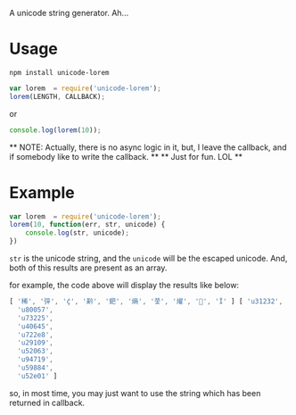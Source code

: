 A unicode string generator. Ah...

# Usage

```
npm install unicode-lorem
```

```js
var lorem  = require('unicode-lorem');
lorem(LENGTH, CALLBACK);

```

or
```js
console.log(lorem(10));
```
** NOTE: Actually, there is no async logic in it, but, I leave the callback, and if somebody like to write the callback. **
** Just for fun. LOL **

# Example

```js
var lorem  = require('unicode-lorem');
lorem(10, function(err, str, unicode) {
    console.log(str, unicode);
})
```

`str` is the unicode string, and the `unicode` will be the escaped unicode.
And, both of this results are present as an array.

for example, the code above will display the results like below:
```js
[ '稀', '㢹', 'ḉ', '黅', '鈀', '熵', '쭟', '燿', '', 'Ȉ' ] [ 'u31232',
  'u80057',
  'u73225',
  'u40645',
  'u722e8',
  'u29109',
  'u52063',
  'u94719',
  'u59884',
  'u52e01' ]
```

so, in most time, you may just want to use the string which has been returned in callback.
